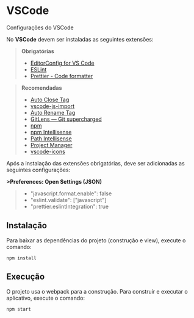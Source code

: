 # VSCode
Configurações do VSCode


No **VSCode** devem ser instaladas as seguintes extensões:
> **Obrigatórias**
> - [EditorConfig for VS Code](https://marketplace.visualstudio.com/items?itemName=EditorConfig.EditorConfig)
> - [ESLint](https://marketplace.visualstudio.com/items?itemName=dbaeumer.vscode-eslint)
> - [Prettier - Code formatter](https://marketplace.visualstudio.com/items?itemName=esbenp.prettier-vscode)

> **Recomendadas**
> - [Auto Close Tag](https://marketplace.visualstudio.com/items?itemName=formulahendry.auto-close-tag)
> - [vscode-js-import](https://marketplace.visualstudio.com/items?itemName=wangtao0101.vscode-js-import)
> - [Auto Rename Tag](https://marketplace.visualstudio.com/items?itemName=formulahendry.auto-rename-tag)
> - [GitLens — Git supercharged](https://marketplace.visualstudio.com/items?itemName=eamodio.gitlens)
> - [npm](https://marketplace.visualstudio.com/items?itemName=eg2.vscode-npm-script)
> - [npm Intellisense](https://marketplace.visualstudio.com/items?itemName=christian-kohler.npm-intellisense)
> - [Path Intellisense](https://marketplace.visualstudio.com/items?itemName=christian-kohler.path-intellisense)
> - [Project Manager](https://marketplace.visualstudio.com/items?itemName=alefragnani.project-manager)
> - [vscode-icons](https://marketplace.visualstudio.com/items?itemName=robertohuertasm.vscode-icons)


Após a instalação das extensões obrigatórias, deve ser adicionadas as seguintes configurações:

**>Preferences: Open Settings (JSON)**

> - "javascript.format.enable": false
> - "eslint.validate": ["javascript"]
> - "prettier.eslintIntegration": true

## Instalação

Para baixar as dependências do projeto (construção e view), execute o comando:

```
npm install
```


## Execução

O projeto usa o webpack para a construção.
Para construir e executar o aplicativo, execute o comando:

```
npm start
```
